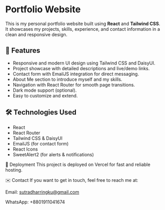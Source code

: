 # Portfolio Website

This is my personal portfolio website built using **React** and **Tailwind CSS**.  
It showcases my projects, skills, experience, and contact information in a clean and responsive design.

## 🚀 Features

- Responsive and modern UI design using Tailwind CSS and DaisyUI.
- Project showcase with detailed descriptions and live/demo links.
- Contact form with EmailJS integration for direct messaging.
- About Me section to introduce myself and my skills.
- Navigation with React Router for smooth page transitions.
- Dark mode support (optional).
- Easy to customize and extend.



## 🛠️ Technologies Used

- React
- React Router
- Tailwind CSS & DaisyUI
- EmailJS (for contact form)
- React Icons
- SweetAlert2 (for alerts & notifications)

🚀 Deployment
This project is deployed on Vercel for fast and reliable hosting.

✉️ Contact
If you want to get in touch, feel free to reach me at:

Email: sutradharringku@gmail.com

WhatsApp: +8801911041674
